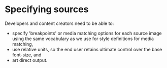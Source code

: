 # Specifying sources

Developers and content creators need to be able to:

* specify 'breakpoints' or media matching options for each source image using the same vocabulary as we use for style definitions for media matching,
* use relative units, so the end user retains ultimate control over the base font-size, and
* art direct output.
